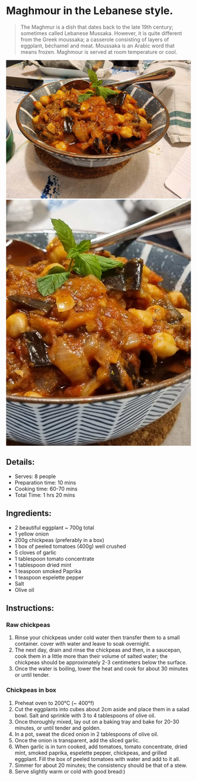# Maghmour in the Lebanese style.

> The Maghmur is a dish that dates back to the late 19th century; sometimes called Lebanese Mussaka. However, it is quite different from the Greek moussaka; a casserole consisting of layers of eggplant, béchamel and meat. Moussaka is an Arabic word that means frozen. Maghmour is served at room temperature or cool.

![Banana Bread](https://github.com/anamorph/recettes/blob/master/photos/fr-accompagnement-maghmour_a_la_libanaise-01.jpg?raw=true) 
![Banana Bread](https://github.com/anamorph/recettes/blob/master/photos/fr-accompagnement-maghmour_a_la_libanaise-02.jpg?raw=true) 

## Details:
* Serves: 8 people 
* Preparation time: 10 mins
* Cooking time: 60-70 mins
* Total Time: 1 hrs 20 mins

## Ingredients:
* 2 beautiful eggplant ~ 700g total
* 1 yellow onion
* 200g chickpeas (preferably in a box)
* 1 box of peeled tomatoes (400g) well crushed
* 5 cloves of garlic
* 1 tablespoon tomato concentrate
* 1 tablespoon dried mint
* 1 teaspoon smoked Paprika
* 1 teaspoon espelette pepper
* Salt
* Olive oil

## Instructions:
### Raw chickpeas
 1. Rinse your chickpeas under cold water then transfer them to a small container. cover with water and leave to soak overnight.
 2. The next day, drain and rinse the chickpeas and then, in a saucepan, cook them in a little more than their volume of salted water; the chickpeas should be approximately 2-3 centimeters below the surface.
 3. Once the water is boiling, lower the heat and cook for about 30 minutes or until tender.

### Chickpeas in box
 1. Preheat oven to 200°C (~ 400°f)
 2. Cut the eggplants into cubes about 2cm aside and place them in a salad bowl. Salt and sprinkle with 3 to 4 tablespoons of olive oil.
 3. Once thoroughly mixed, lay out on a baking tray and bake for 20-30 minutes, or until tender and golden.
 4. In a pot, sweat the diced onion in 2 tablespoons of olive oil.
 5. Once the onion is transparent, add the sliced garlic.
 6. When garlic is in turn cooked, add tomatoes, tomato concentrate, dried mint, smoked paprika, espelette pepper, chickpeas, and grilled eggplant. Fill the box of peeled tomatoes with water and add to it all.
 7. Simmer for about 20 minutes; the consistency should be that of a stew.
 8. Serve slightly warm or cold with good bread:)